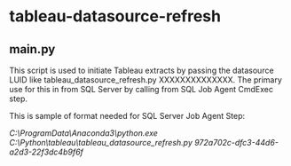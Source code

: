 # tableau-datasource-refresh

## main.py
This script is used to initiate Tableau extracts by passing the datasource LUID like tableau_datasource_refresh.py XXXXXXXXXXXXXX. The primary use for this in from SQL Server by calling from SQL Job Agent CmdExec step. 

This is sample of format needed for SQL Server Job Agent Step:

*C:\ProgramData\Anaconda3\python.exe C:\Python\tableau\tableau_datasource_refresh.py 972a702c-dfc3-44d6-a2d3-22f3dc4b9f6f*
